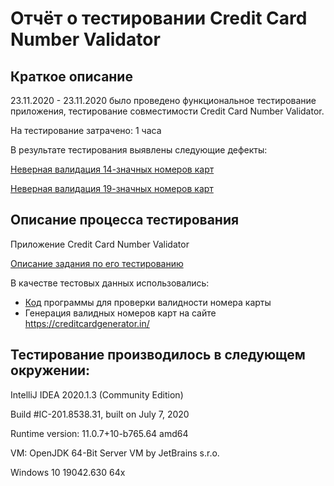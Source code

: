 # Отчёт о тестировании Credit Card Number Validator #

## Краткое описание 

23.11.2020 - 23.11.2020 было проведено функциональное тестирование приложения, тестирование совместимости Credit Card Number Validator.

На тестирование затрачено: 1 часа

В результате тестирования выявлены следующие дефекты:

[Неверная валидация 14-значных номеров карт](https://github.com/kawasary/java-homework-1.2/issues/1)

[Неверная валидация 19-значных номеров карт](https://github.com/kawasary/java-homework-1.2/issues/2)




## Описание процесса тестирования

Приложение Credit Card Number Validator

[Описание задания по его тестированию](https://github.com/netology-code/javaqa-homeworks/tree/master/intro)

В качестве тестовых данных использовались:

* [Код](https://github.com/netology-code/javaqa-homeworks/tree/master/intro) программы для проверки валидности номера карты
* Генерация валидных номеров карт на сайте https://creditcardgenerator.in/


## Тестирование производилось в следующем окружении:


 IntelliJ IDEA 2020.1.3 (Community Edition)
  
   Build #IC-201.8538.31, built on July 7, 2020
   
   Runtime version: 11.0.7+10-b765.64 amd64
   
   VM: OpenJDK 64-Bit Server VM by JetBrains s.r.o.
   
   Windows 10 19042.630 64x
